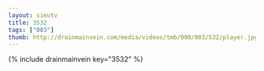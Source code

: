 ```yaml
--- 
layout: sieutv
title: 3532
tags: ["003"]
thumb: http://drainmainvein.com/media/videos/tmb/000/003/532/player.jpg
---
```

{% include drainmainvein key="3532" %} 
